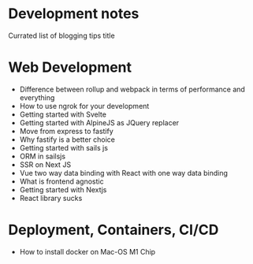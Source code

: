 # Development notes
Currated list of blogging tips title

# Web Development

- Difference between rollup and webpack in terms of performance and everything
- How to use ngrok for your development
- Getting started with Svelte
- Getting started with AlpineJS as JQuery replacer
- Move from express to fastify
- Why fastify is a better choice
- Getting started with sails js
- ORM in sailsjs
- SSR on Next JS
- Vue two way data binding with React with one way data binding
- What is frontend agnostic
- Getting started with Nextjs
- React library sucks

# Deployment, Containers, CI/CD 

- How to install docker on Mac-OS M1 Chip
